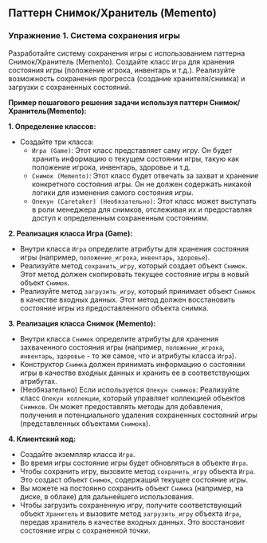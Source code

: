 ## Паттерн Снимок/Хранитель (Memento)
### Упражнение 1. Система сохранения игры

Разработайте систему сохранения игры с использованием паттерна Снимок/Хранитель (Memento).
Создайте класс `Игра` для хранения состояния игры (положение игрока, инвентарь и т.д.).
Реализуйте возможность сохранения прогресса (создание хранителя/снимка) и загрузки с сохраненных состояний.

**Пример пошагового решения задачи используя паттерн Снимок/Хранитель(Memento):**

**1. Определение классов:**

- Создайте три класса:
  - `Игра (Game)`: Этот класс представляет саму игру. Он будет хранить информацию о текущем состоянии игры, такую как положение игрока, инвентарь, здоровье и т.д.
  - `Снимок (Memento)`: Этот класс будет отвечать за захват и хранение конкретного состояния игры. Он не должен содержать никакой логики для изменения самого состояния игры.
  - `Опекун (Caretaker) (Необязательно)`: Этот класс может выступать в роли менеджера для снимков, отслеживая их и предоставляя доступ к определенным сохраненным состояниям.

**2. Реализация класса Игра (Game):**

- Внутри класса `Игра` определите атрибуты для хранения состояния игры (например, `положение_игрока`, `инвентарь`, `здоровье`).
- Реализуйте метод `сохранить_игру`, который создает объект `Снимок`. Этот метод должен скопировать текущее состояние игры в новый объект `Снимок`.
- Реализуйте метод `загрузить_игру`, который принимает объект `Снимок` в качестве входных данных. Этот метод должен восстановить состояние игры из предоставленного объекта снимка.

**3. Реализация класса Снимок (Memento):**

- Внутри класса `Снимок` определите атрибуты для хранения захваченного состояния игры (например, `положение_игрока`, `инвентарь`, `здоровье` - то же самое, что и атрибуты класса `Игра`).
- Конструктор `Снимка` должен принимать информацию о состоянии игры в качестве входных данных и хранить ее в соответствующих атрибутах.
- (Необязательно) Если используется `Опекун снимков`: Реализуйте класс `Опекун коллекции`, который управляет коллекцией объектов `Снимков`. Он может предоставлять методы для добавления, получения и потенциального удаления сохраненных состояний игры (представленных объектами `Снимокв`).

**4. Клиентский код:**

- Создайте экземпляр класса `Игра`.
- Во время игры состояние игры будет обновляться в объекте `Игра`.
- Чтобы сохранить игру, вызовите метод `сохранить_игру` объекта `Игра`. Это создаст объект `Снимок`, содержащий текущее состояние игры.
- Вы можете на постоянно сохранить объект `Снимка` (например, на диске, в облаке) для дальнейшего использования.
- Чтобы загрузить сохраненную игру, получите соответствующий объект `Хранитель` и вызовите метод `загрузить_игру` объекта `Игра`, передав хранитель в качестве входных данных. Это восстановит состояние игры с сохраненной точки.
